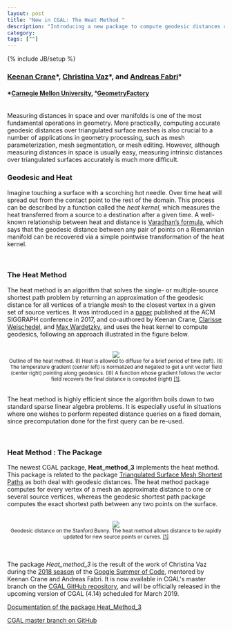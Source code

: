 ```yaml
---
layout: post
title: "New in CGAL: The Heat Method "
description: "Introducing a new package to compute geodesic distances over triangulated surface meshes"
category:
tags: [""]
---
```

{% include JB/setup %}


<h3><a href="https://www.cs.cmu.edu/~kmcrane/">Keenan Crane</a>&#42;,
<a href="https://www.linkedin.com/in/cvaz2018">Christina Vaz</a>&#42;, and
<a href="https://geometryfactory.com/who-we-are/">Andreas Fabri</a>&deg;</h3>
<h4>&#42;<a href="https://www.csd.cs.cmu.edu/">Carnegie Mellon University</a>,
&deg;<a href="http://www.geometryfactory.com" target="_blank">GeometryFactory</a></h4>

<br>
Measuring distances in space and over manifolds is one of the most fundamental operations
in geometry. More practically, computing accurate geodesic distances over triangulated
surface meshes is also crucial to a number of applications in geometry processing, such as
mesh parameterization, mesh segmentation, or mesh editing. However, although measuring distances
in space is usually easy, measuring intrinsic distances over triangulated surfaces accurately
is much more difficult.

<br>
<h3>Geodesic and Heat</h3>

<p>Imagine touching a surface with a scorching hot needle. Over time heat will
spread out from the contact point to the rest of the domain. This process can be described by a function
called the <i>heat kernel</i>, which measures the heat transferred from a source to a destination
after a given time. A well-known relationship between heat and distance is
<a href="https://onlinelibrary.wiley.com/doi/abs/10.1002/cpa.3160200210" title="Varadhan’s formula">Varadhan’s formula</a>,
which says that the geodesic distance between any pair of points on a Riemannian manifold can be
recovered via a simple pointwise transformation of the heat kernel.</p>

<br>
<h3>The Heat Method</h3>

<p>The heat method is an algorithm that solves the single- or multiple-source shortest path problem
by returning an approximation of the geodesic distance for all vertices of a triangle mesh
to the closest vertex in a given set of source vertices.
It was introduced in a <a href="https://dl.acm.org/citation.cfm?id=3131280" title="The Heat Method for Distance Computation">paper</a>
published at the ACM SIGGRAPH conference in 2017, and co-authored by Keenan Crane,
<a href="https://de.linkedin.com/in/clarisse-weischedel-ph-d-009589b0" title="Clarisse Weischedel">Clarisse Weischedel</a>,
and <a href="http://num.math.uni-goettingen.de/~wardetzky/" title="Max Wardetzky">Max Wardetzky</a>,
and uses the heat kernel to compute geodesics, following an approach illustrated in the figure below.</p>

<br>
<div style="text-align:center;">
  <a href="../../../../images/Heat_method_theory.png"><img src="../../../../images/Heat_method_theory.png" style="max-width:95%"/></a><br>
  <small> Outline of the heat method. (I) Heat is allowed to diffuse for a
  brief period of time (left). (II) The temperature gradient (center left) is
  normalized and negated to get a unit vector field (center right) pointing
  along geodesics. (III) A function whose gradient follows the vector field recovers the
  final distance is computed (right) <a href="https://dl.acm.org/citation.cfm?id=3131280">[1]</a>.</small>
</div>
<br>

<p>The heat method is highly efficient since the algorithm boils down to two standard sparse linear algebra
problems. It is especially useful in situations where one wishes to perform repeated distance queries
on a fixed domain, since precomputation done for the first query can be re-used.</p>

<br>
<h3>Heat Method : The Package</h3>

<p>The newest CGAL package, <b>Heat_method_3</b> implements the heat method.
This package is related to the package <a href="https://doc.cgal.org/latest/Manual/packages.html#PkgSurfaceMeshShortestPathSummary">
Triangulated Surface Mesh Shortest Paths</a> as both deal with geodesic distances. The heat method package computes for every vertex
of a mesh an approximate distance to one or several source vertices, whereas
the geodesic shortest path package computes the exact shortest path
between any two points on the surface.</p>

<br>
<div style="text-align:center;">
  <a href="../../../../images/Heat_method_bunny.png"><img src="../../../../images/Heat_method_bunny.png" style="max-width:85%"/></a><br>
  <small> Geodesic distance on the Stanford Bunny. The heat method allows
  distance to be rapidly updated for new source points or curves.
  <a href="https://dl.acm.org/citation.cfm?id=3131280">[1]</a></small>
</div>
<br>

<br>
<p>The package <i>Heat_method_3</i> is the result of the work of Christina Vaz
during the <a href="https://github.com/CGAL/cgal/wiki/GSoC_2018" title="GSoC 2018">2018 season</a>
of the <a href="https://github.com/CGAL/cgal/wiki/Project-Ideas" title="CGAL GSoC">Google Summer of Code</a>,
mentored by Keenan Crane and Andreas Fabri. It is now available in CGAL's master branch
on the <a href="https://github.com/CGAL/cgal/">CGAL GitHub repository</a>,
and will be officially released in the upcoming version of CGAL (4.14) scheduled for March 2019.</p>

<i class="bi bi-book"></i>
<a href="https://cgal.geometryfactory.com/CGAL/doc/master/Heat_method_3/index.html#Chapter_HeatMethod">Documentation of the package Heat_Method_3</a> <br>

<i class="bi bi-arrow-down-circle"></i>
<a href="https://github.com/CGAL/cgal/tree/master">CGAL master branch on GitHub</a>
